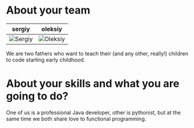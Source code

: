 About your team
===========================

| sergiy | oleksiy 
|--- |---
| ![Sergiy](https://avatars3.githubusercontent.com/u/925580?v=3&s=460) | ![Oleksiy](https://avatars3.githubusercontent.com/u/2910707?v=3&s=460)

We are two fathers who want to teach their (and any other, really!)
children to code starting early childhood.


About your skills and what you are going to do?
=======

One of us is a professional Java developer, other is pythonist, but at the
same time we both share love to functional programming.
